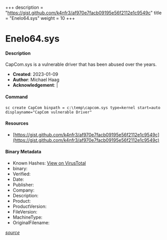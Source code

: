+++
description = "https://gist.github.com/k4nfr3/af970e7facb09195e56f2112e1c9549c"
title = "EneIo64.sys"
weight = 10
+++

# EneIo64.sys

#### Description

CapCom.sys is a vulnerable driver that has been abused over the years.

- **Created**: 2023-01-09
- **Author**: Michael Haag
- **Acknowledgement**:  | [](https://twitter.com/)

#### Command

```
sc create CapCom binpath = c:\temp\capcom.sys type=kernel start=auto displayname="CapCom vulnerable Driver"
```

#### Resources


* [https://gist.github.com/k4nfr3/af970e7facb09195e56f2112e1c9549c](https://gist.github.com/k4nfr3/af970e7facb09195e56f2112e1c9549c)



#### Binary Metadata


- Known Hashes: [View on VirusTotal](https://www.virustotal.com/gui/file/) 
- binary: 
- Verified: 
- Date: 
- Publisher: 
- Company: 
- Description: 
- Product: 
- ProductVersion: 
- FileVersion: 
- MachineType: 
- OriginalFilename: 

[*source*](https://github.com/magicsword-io/LOLDrivers/tree/main/yaml/eneio64.sys.yml)